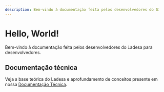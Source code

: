 ```yaml
---
description: Bem-vindo à documentação feita pelos desenvolvedores do SISGHA / Ladesa para desenvolvedores.
---
```


# Hello, World!

<script setup>
  import LinkCard from '../../components/LinkCard.vue';
</script>

Bem-vindo à documentação feita pelos desenvolvedores do Ladesa para desenvolvedores.

<div>

<LinkCard title="Sistemas do Ladesa"
    href="/developers/ladesa-systems"
    description="Veja os sistemas que constituem nossos projetos e aprenda como contribuir."
  />

<LinkCard
    title="Tutoriais Gerais"
    href="/developers/tutorials/"
    description="Aprenda conceitos e tecnologias com uma documentação preparada por nossa comunidade."
  />

</div>

## Documentação técnica

Veja a base teórica do Ladesa e aprofundamento de conceitos presente em nossa [Documentação Técnica](https://docs.google.com/document/d/1HB6QzwVzIVluIq6WzlZJ68DHcR_M7PNXsbHyp2g5BlU/edit?usp=sharing).
